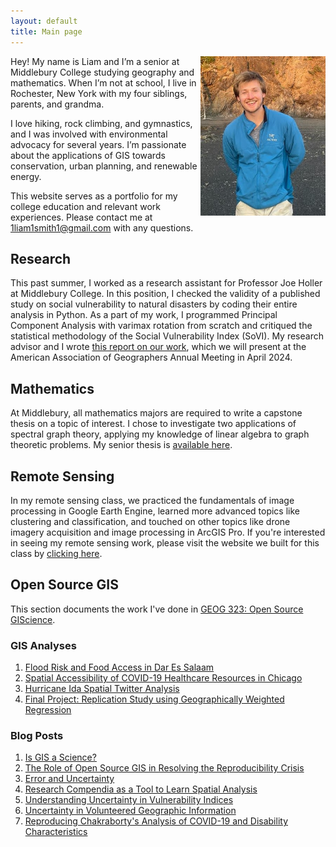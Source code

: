 ```yaml
---
layout: default
title: Main page
---
```


<img src="/assets/Profile_Photo.jpg" align="right" width="200px"/>
Hey! My name is Liam and I’m a senior at Middlebury College studying geography and mathematics.
When I’m not at school, I live in Rochester, New York with my four siblings, parents, and grandma. 

I love hiking, rock climbing, and gymnastics, and I was involved with environmental advocacy for several years.
I’m passionate about the applications of GIS towards conservation, urban planning, and renewable energy. 

This website serves as a portfolio for my college education and relevant work experiences.
Please contact me at 1liam1smith1@gmail.com with any questions.
<br clear="left"/>

<!-- | Hey! My name is Liam and I’m a senior at Middlebury College studying geography and mathematics. When I’m not at school, I live in Rochester, New York with my four siblings, parents, and grandma. I love hiking, rock climbing, and gymnastics, and I’m passionate about the applications of GIS towards conservation, urban planning, and renewable energy. This website serves as a portfolio for my college education and relevant work experiences. | ![<img src="(assets/Profile_Photo.jpg" width="500"/>](assets/Profile_Photo.jpg) | -->

## Research
This past summer, I worked as a research assistant for Professor Joe Holler at Middlebury College.
In this position, I checked the validity of a published study on social vulnerability to natural disasters by coding their entire analysis in Python.
As a part of my work, I programmed Principal Component Analysis with varimax rotation from scratch and critiqued the statistical methodology of the Social Vulnerability Index (SoVI).
My research advisor and I wrote [this report on our work](RPr-Spielman-2020-report.pdf), which we will present at the American Association of Geographers Annual Meeting in April 2024. 

## Mathematics

At Middlebury, all mathematics majors are required to write a capstone thesis on a topic of interest.
I chose to investigate two applications of spectral graph theory, applying my knowledge of linear algebra to graph theoretic problems.
My senior thesis is [available here](thesis.pdf).

## Remote Sensing

In my remote sensing class, we practiced the fundamentals of image processing in Google Earth Engine, learned more advanced topics like clustering and classification, and touched on other topics like drone imagery acquisition and image processing in ArcGIS Pro.
If you're interested in seeing my remote sensing work, please visit the website we built for this class by [clicking here](https://sites.middlebury.edu/lwsmithremotesensing/).

## Open Source GIS

This section documents the work I've done in [GEOG 323: Open Source GIScience](https://gis4dev.github.io/).

### GIS Analyses
1. [Flood Risk and Food Access in Dar Es Salaam](/Dar-Es-Salaam-Vulnerability/report)
2. [Spatial Accessibility of COVID-19 Healthcare Resources in Chicago](COVID-19-spatial-accessibility)
3. [Hurricane Ida Spatial Twitter Analysis](hurricane-ida-spatial-twitter-analysis)
4. [Final Project: Replication Study using Geographically Weighted Regression](dental-gwr)

### Blog Posts

1. [Is GIS a Science?](open-giscience)
2. [The Role of Open Source GIS in Resolving the Reproducibility Crisis](Reproducibility-crisis)
3. [Error and Uncertainty](error-and-uncertainty)
4. [Research Compendia as a Tool to Learn Spatial Analysis](Research-Compendium-Learning-Spatial-Analysis)
5. [Understanding Uncertainty in Vulnerability Indices](vulnerability_and_uncertainty)
6. [Uncertainty in Volunteered Geographic Information](VGI-Uncertainty)
7. [Reproducing Chakraborty's Analysis of COVID-19 and Disability Characteristics](chakraborty-reproduction)

